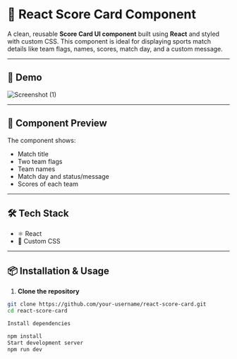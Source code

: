 # 🏏 React Score Card Component

A clean, reusable **Score Card UI component** built using **React** and styled with custom CSS. This component is ideal for displaying sports match details like team flags, names, scores, match day, and a custom message.

---

## 🚀 Demo

![Screenshot (1)](https://github.com/user-attachments/assets/552e1e2b-1afb-40a9-aa2d-99eb61405f08)






---

## 📸 Component Preview

The component shows:

- Match title
- Two team flags
- Team names
- Match day and status/message
- Scores of each team

---

## 🛠️ Tech Stack

- ⚛️ React
- 🎨 Custom CSS

---

## 📦 Installation & Usage

1. **Clone the repository**

```bash
git clone https://github.com/your-username/react-score-card.git
cd react-score-card

Install dependencies

npm install
Start development server
npm run dev
